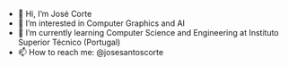 - 👋 Hi, I’m José Corte
- 👀 I’m interested in Computer Graphics and AI
- 🌱 I’m currently learning Computer Science and Engineering at Instituto Superior Técnico (Portugal)
- 📫 How to reach me: @josesantoscorte

<!---
josesantoscorte/josesantoscorte is a ✨ special ✨ repository because its `README.md` (this file) appears on your GitHub profile.
You can click the Preview link to take a look at your changes.
--->
